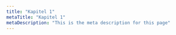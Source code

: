 ```yaml
---
title: "Kapitel 1"
metaTitle: "Kapitel 1"
metaDescription: "This is the meta description for this page"
---
```

